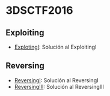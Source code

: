 # 3DSCTF2016

## Exploiting

- [ExplotingI](https://github.com/g4ngli0s/CTF/blob/master/CTFCiberseg17/ExploitingI.md): Solución al ExploitingI

## Reversing

- [ReversingI](https://github.com/g4ngli0s/CTF/blob/master/CTFCiberseg17/ReversingI.md): Solución al ReversingI
- [ReversingIII](https://github.com/g4ngli0s/CTF/blob/master/CTFCiberseg17/ReversingIII.md): Solución al ReversingIII

